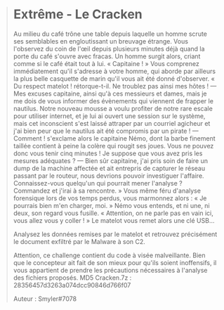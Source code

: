 > # Extrême - Le Cracken
>
> Au milieu du café trône une table depuis laquelle un homme scrute ses semblables en engloutissant un breuvage étrange. Vous l'observez du coin de l'œil depuis plusieurs minutes déjà quand la porte du café s'ouvre avec fracas. Un homme surgit alors, criant comme si le café était tout à lui.
> « Capitaine ! »
> Vous comprenez immédiatement qu'il s'adresse à votre homme, qui aborde par ailleurs la plus belle casquette de marin qu'il vous ait été donné d'observer.
> « Du respect matelot ! rétorque-t-il. Ne troublez pas ainsi mes hôtes !
> — Mes excuses capitaine, ainsi qu'à ces messieurs et dames, mais je me dois de vous informer des évènements qui viennent de frapper le nautilus. Notre nouveau mousse a voulu profiter de notre rare escale pour utiliser internet, et je lui ai ouvert une session sur le système, mais cet inconscient s'est laissé attraper par un courriel agicheur et j'ai bien peur que le nautilus ait été compromis par un pirate !
> — Comment ! s'exclame alors le capitaine Némo, dont la barbe finement taillée contient à peine la colère qui rougit ses joues. Vous ne pouvez donc vous tenir cinq minutes ! Je suppose que vous avez pris les mesures adéquates ?
> — Bien sûr capitaine, j'ai pris soin de faire un dump de la machine affectée et ait entrepris de capturer le réseau passant par le routeur, nous devrions pouvoir investiguer l'affaire. Connaissez-vous quelqu'un qui pourrait mener l'analyse ? Commandez et j'irai à sa rencontre. »
> Vous même féru d'analyse forensique lors de vos temps perdus, vous marmonnez alors :
> « Je pourrais bien m'en charger, moi. »
> Némo vous entends, et ni une, ni deux, son regard vous fusille.
> « Attention, on ne parle pas en vain ici, vous allez vous y coller ! »
> Le matelot vous remet alors une clé USB...
>
> Analysez les données remises par le matelot et retrouvez précisément le document exfiltré par le Malware à son C2.
>
> Attention, ce challenge contient du code à visée malveillante. Bien que le concepteur ait fait de son mieux pour qu'ils soient inoffensifs, il vous appartient de prendre les précautions nécessaires à l'analyse des fichiers proposés.
> MD5 Cracken.7z : 28356457d3263a074dcc90846d766f07
>
> Auteur : Smyler#7078
